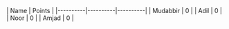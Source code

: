 | Name | Points | 
|----------|----------|----------|
| Mudabbir    |  0   |
| Adil   |  0   | 
| Noor    |  0   |
| Amjad    |  0   | 
